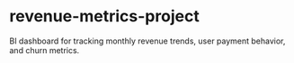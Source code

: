 # revenue-metrics-project
BI dashboard for tracking monthly revenue trends, user payment behavior, and churn metrics.
